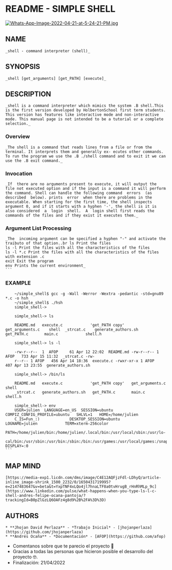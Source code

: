 # README - SIMPLE SHELL

[![Whats-App-Image-2022-04-21-at-5-24-21-PM.jpg](https://i.postimg.cc/L6cP6H47/Whats-App-Image-2022-04-21-at-5-24-21-PM.jpg)](https://postimg.cc/dL935cym)

## NAME
    _shell - command interpreter (shell)_

## SYNOPSIS
    _shell [get_arguments] [get_PATH] [execute]_

## DESCRIPTION
    _shell is a command interpreter which mimics the system .B shell.This is the first version developed by HolbertonSchool first term students. This version has features like interactive mode and non-interactive mode. This manual page is not intended to be a tutorial or a complete selection._

### Overview
    _The shell is a command that reads lines from a file or from the terminal. It interprets them and generally ex‐ ecutes other commands. To run the program we use the .B ./shell command and to exit it we can use the .B exit command._

### Invocation
    _If  there are no arguments present to execute, it will output the file not executed option and if the input is a command it will perform the command. Shell can handle the following command  errors  (as  described  below). prints  error  when there are problems in the executable. When starting for the first time, the shell inspects argument 0, and if it starts with a hyphen '-', the shell is it is also considered  a  login  shell.  A  login shell first reads the commands of the files and if they exist it executes them._
### Argument List Processing
    _The  incoming argument can be specified a hyphen "-" and activate the traibuto of that option..br ls Print the files
    ls -l Print the files with all the characteristics of the files
    ls -l *.c Print the files with all the characteristics of the files with extension .c
    exit Exit the program
    env Prints the current environment_
    ```
### EXAMPLE
        ~/simple_shell$ gcc -g -Wall -Werror -Wextra -pedantic -std=gnu89 *.c -o hsh
        ~/simple_shell$ ./hsh
        simple_shell-> 

        simple_shell-> ls

        README.md   execute.c            'get_PATH copy'    get_arguments.c    shell  _strcat.c    generate_authors.sh   get_PATH.c       main.c            shell.h
        
        simple_shell-> ls -l

        -rw-r--r--  1  AFOP     61 Apr 12 22:02  README.md -rw-r--r-- 1 AFOP   733 Apr 15 11:32  _strcat.c -rw-
        r--r-- 1 AFOP   456 Apr 14 18:36  execute.c -rwxr-xr-x 1 AFOP   407 Apr 13 23:55  generate_authors.sh
        
        simple_shell-> /bin/ls

        README.md   execute.c            'get_PATH copy'   get_arguments.c   shell
        _strcat.c   generate_authors.sh   get_PATH.c       main.c            shell.h

        simple_shell-> env
        USER=julien  LANGUAGE=en_US  SESSION=ubuntu  COMPIZ_CONFIG_PROFILE=ubuntu   SHLVL=1   HOME=/home/julien
        C_IS=Fun_:)             DESKTOP_SESSION=ubuntu            LOGNAME=julien            TERM=xterm-256color
        PATH=/home/julien/bin:/home/julien/.local/bin:/usr/local/sbin:/usr/lo‐
        cal/bin:/usr/sbin:/usr/bin:/sbin:/bin:/usr/games:/usr/local/games:/snap/bin DISPLAY=:0
    ```
## MAP MIND

    [https://media-exp1.licdn.com/dms/image/C4E12AQFjzFdl-LDhyQ/article-inline_image-shrink_1500_2232/0/1650431719995?e=2147483647&v=beta&t=YxpTNF4xLQo4jl7hnaLTF8a0tvHrugB_rHnRhMLp_9c](https://www.linkedin.com/pulse/what-happens-when-you-type-ls-l-c-shell-andres-felipe-ocana-pantoja/?trackingId=B0pZlGzLQ6OAFz4g8d9%2B%2FA%3D%3D)

## AUTHORS
    * **Jhojan David Perlaza** - *Trabajo Inicial* - [jhojanperlaza](https://github.com/jhojanperlaza)
    * **Andrés Ocaña** - *Documentación* - [AFOP](https://github.com/afop)

* Comentanos sobre que te parecio el proyecto 📢
* Gracias a todas las personas que hicieron posible el desarrollo del proyecto 🤓.
* Finalización: 21/04/2022  